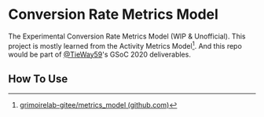 # Conversion Rate Metrics Model

The Experimental Conversion Rate Metrics Model (WIP &amp; Unofficial). This project is mostly learned from the Activity Metrics Model[^1]. And this repo would be part of [@TieWay59](https://github.com/TieWay59)'s GSoC 2020 deliverables.

## How To Use

<!-- TODO -->

[^1]: [grimoirelab-gitee/metrics_model (github.com)](https://github.com/grimoirelab-gitee/metrics_model)
